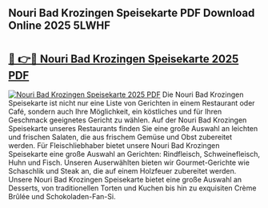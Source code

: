 ## Nouri Bad Krozingen Speisekarte PDF Download Online 2025 5LWHF

# <h2><a href="http://gcb7cv.nevu.top/?p=Nouri+Bad+Krozingen+Speisekarte">🔗 👉🔴 Nouri Bad Krozingen Speisekarte 2025 PDF</a></h2>

[![Nouri Bad Krozingen Speisekarte 2025 PDF](https://i.imgur.com/dBaPXMq.png)](http://gcb7cv.nevu.top/?p=Nouri+Bad+Krozingen+Speisekarte)
Die Nouri Bad Krozingen Speisekarte ist nicht nur eine Liste von Gerichten in einem Restaurant oder Café, sondern auch Ihre Möglichkeit, ein köstliches und für Ihren Geschmack geeignetes Gericht zu wählen. Auf der Nouri Bad Krozingen Speisekarte unseres Restaurants finden Sie eine große Auswahl an leichten und frischen Salaten, die aus frischem Gemüse und Obst zubereitet werden. Für Fleischliebhaber bietet unsere Nouri Bad Krozingen Speisekarte eine große Auswahl an Gerichten: Rindfleisch, Schweinefleisch, Huhn und Fisch. Unseren Auserwählten bieten wir Gourmet-Gerichte wie Schaschlik und Steak an, die auf einem Holzfeuer zubereitet werden. Unsere Nouri Bad Krozingen Speisekarte bietet eine große Auswahl an Desserts, von traditionellen Torten und Kuchen bis hin zu exquisiten Crème Brûlée und Schokoladen-Fan-Si.
